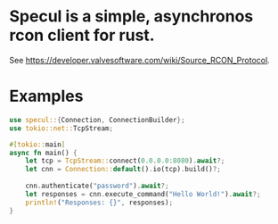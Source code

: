 # Specul is a simple, asynchronos rcon client for rust.
See https://developer.valvesoftware.com/wiki/Source_RCON_Protocol.

# Examples
```rust
use specul::{Connection, ConnectionBuilder};
use tokio::net::TcpStream;

#[tokio::main]
async fn main() {
    let tcp = TcpStream::connect(0.0.0.0:8080).await?;
    let cnn = Connection::default().io(tcp).build()?;
    
    cnn.authenticate("password").await?;
    let responses = cnn.execute_command("Hello World!").await?;
    println!("Responses: {}", responses);
}

```
